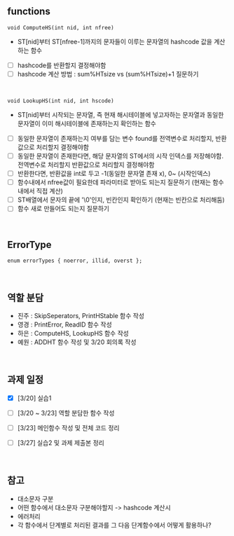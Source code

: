 ## functions
```
void ComputeHS(int nid, int nfree)
```
* ST[nid]부터 ST[nfree-1]까지의 문자들이 이루는 문자열의 hashcode 값을 계산하는 함수
* [ ] hashcode를 반환할지 결정해야함
* [ ] hashcode 계산 방법 : sum%HTsize vs (sum%HTsize)+1 질문하기
</br>

```
void LookupHS(int nid, int hscode)
```
* ST[nid]부터 시작되는 문자열, 즉 현재 해시테이블에 넣고자하는 문자열과 동일한 문자열이 이미 해시테이블에 존재하는지 확인하는 함수
* [ ] 동일한 문자열이 존재하는지 여부를 담는 변수 found를 전역변수로 처리할지, 반환값으로 처리할지 결정해야함
* [ ] 동일한 문자열이 존재한다면, 해당 문자열의 ST에서의 시작 인덱스를 저장해야함. 전역변수로 처리할지 반환값으로 처리할지 결정해야함
* [ ] 반환한다면, 반환값을 int로 두고 -1(동일한 문자열 존재 x), 0~ (시작인덱스) 
* [ ] 함수내에서 nfree값이 필요한데 파라미터로 받아도 되는지 질문하기 (현재는 함수내에서 직접 계산)
* [ ] ST배열에서 문자의 끝에 '\0'인지, 빈칸인지 확인하기 (현재는 빈칸으로 처리해둠)
* [ ] 함수 새로 만들어도 되는지 질문하기

</br>

## ErrorType
```
enum errorTypes { noerror, illid, overst };
```
</br>

## 역할 분담
* 진주 : SkipSeperators, PrintHStable 함수 작성
* 영경 : PrintError, ReadID 함수 작성
* 하은 : ComputeHS, LookupHS 함수 작성
* 예원 : ADDHT 함수 작성 및 3/20 회의록 작성

</br>

## 과제 일정
* [x] [3/20] 실습1
* [ ] [3/20 ~ 3/23] 역할 분담한 함수 작성
* [ ] [3/23] 메인함수 작성 및 전체 코드 정리
* [ ] [3/27] 실습2 및 과제 제출본 정리



</br>

## 참고
*  대소문자 구분
*  어떤 함수에서 대소문자 구분해야할지 ->  hashcode 계산시
*  에러처리
*  각 함수에서 단계별로 처리된 결과를 그 다음 단계함수에서 어떻게 활용하나?

